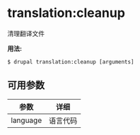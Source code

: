 # translation:cleanup
清理翻译文件

**用法:**
```
$ drupal translation:cleanup [arguments]
```

## 可用参数
参数 | 详细
---------|-------------
language | 语言代码
